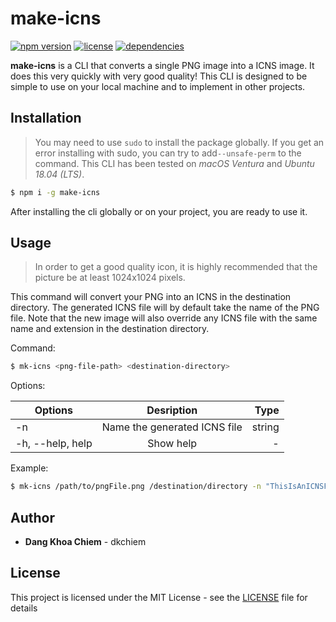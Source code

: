 # make-icns

[![npm version](https://badge.fury.io/js/make-icns.svg)](https://www.npmjs.com/package/make-icns) [![license](https://img.shields.io/github/license/dkchiem/make-icns)](https://github.com/electron-userland/electron-forge/blob/master/LICENSE) [![dependencies](https://david-dm.org/dkchiem/make-icns.svg?theme=shields.io)](https://david-dm.org/dkchiem/make-icns.svg)

**make-icns** is a CLI that converts a single PNG image into a ICNS image. It does this very quickly with very good quality! This CLI is designed to be simple to use on your local machine and to implement in other projects.

## Installation

> You may need to use `sudo` to install the package globally. If you get an error installing with sudo, you can try to add`--unsafe-perm` to the command. This CLI has been tested on _macOS Ventura_ and _Ubuntu 18.04 (LTS)_.

```bash
$ npm i -g make-icns
```

After installing the cli globally or on your project, you are ready to use it.

## Usage

> In order to get a good quality icon, it is highly recommended that the picture be at least 1024x1024 pixels.

This command will convert your PNG into an ICNS in the destination directory. The generated ICNS file will by default take the name of the PNG file. Note that the new image will also override any ICNS file with the same name and extension in the destination directory.

Command:

```bash
$ mk-icns <png-file-path> <destination-directory>
```

Options:

| Options          |          Desription          |   Type |
| ---------------- | :--------------------------: | -----: |
| -n               | Name the generated ICNS file | string |
| -h, --help, help |          Show help           |      - |

Example:

```bash
$ mk-icns /path/to/pngFile.png /destination/directory -n "ThisIsAnICNSFile"
```

## Author

- **Dang Khoa Chiem** - dkchiem

## License

This project is licensed under the MIT License - see the [LICENSE](LICENSE) file for details
